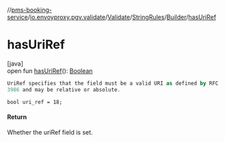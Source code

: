//[pms-booking-service](../../../../../index.md)/[io.envoyproxy.pgv.validate](../../../index.md)/[Validate](../../index.md)/[StringRules](../index.md)/[Builder](index.md)/[hasUriRef](has-uri-ref.md)

# hasUriRef

[java]\
open fun [hasUriRef](has-uri-ref.md)(): [Boolean](https://kotlinlang.org/api/core/kotlin-stdlib/kotlin/-boolean/index.html)

```kotlin
UriRef specifies that the field must be a valid URI as defined by RFC
3986 and may be relative or absolute.

```
`bool uri_ref = 18;`

#### Return

Whether the uriRef field is set.